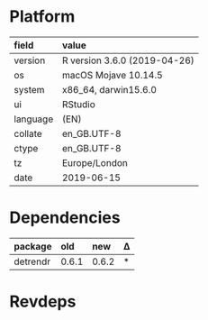 # Platform

|field    |value                        |
|:--------|:----------------------------|
|version  |R version 3.6.0 (2019-04-26) |
|os       |macOS Mojave 10.14.5         |
|system   |x86_64, darwin15.6.0         |
|ui       |RStudio                      |
|language |(EN)                         |
|collate  |en_GB.UTF-8                  |
|ctype    |en_GB.UTF-8                  |
|tz       |Europe/London                |
|date     |2019-06-15                   |

# Dependencies

|package  |old   |new   |Δ  |
|:--------|:-----|:-----|:--|
|detrendr |0.6.1 |0.6.2 |*  |

# Revdeps

